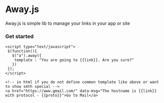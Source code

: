 # Away.js
Away.js is simple lib to manage your links in your app or site

### Get started 

```
<script type="text/javascript"> 
 $(function(){
   $("a").away({
    template : "You are going to {{link}}. Are you sure?"
   })
 });
</script>

<!-- in html if you do not define common template like above or want to show smth special -->
<a href="https://www.gmail.com/" data-msg="The hostname is {{link}} with protocol - {{proto}}">Go to Mail</a>
```
